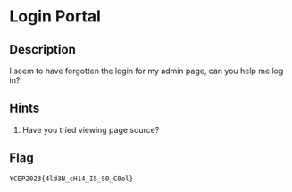 Login Portal
===

## Description
I seem to have forgotten the login for my admin page, can you help me log in? 

## Hints
1. Have you tried viewing page source?

## Flag
```
YCEP2023{4ld3N_cH14_IS_S0_C0ol}
```